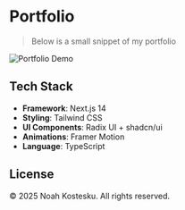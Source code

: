 # Portfolio

> Below is a small snippet of my portfolio

![Portfolio Demo](./portfolio_snippet.gif)

## Tech Stack

- **Framework**: Next.js 14  
- **Styling**: Tailwind CSS  
- **UI Components**: Radix UI + shadcn/ui  
- **Animations**: Framer Motion  
- **Language**: TypeScript  

## License

© 2025 Noah Kostesku. All rights reserved.
